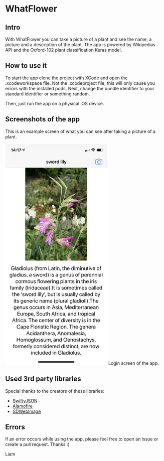 # WhatFlower

## Intro
With WhatFlower you can take a picture of a plant and see the name, a picture and a description of the plant. The app is powered by Wikipedias API and the Oxford-102 plant classification Keras model.

## How to use it
To start the app clone the project with XCode and open the .xcodeworkspace file.
Not the .xcodeproject file, this will only cause you errors with the installed pods.
Next, change the bundle identifier to your standard identifier or something random.

Then, just run the app on a physical iOS device.

## Screenshots of the app
This is an example screen of what you can see after taking a picture of a plant.

<img src="./Documentation/main.jpeg" alt="drawing" width="325"/>
Login screen of the app.

## Used 3rd party libraries
Special thanks to the creators of these libraries:
+ [SwiftyJSON](https://cocoapods.org/pods/swiftyjson)
+ [Alamofire](https://cocoapods.org/pods/Alamofire)
+ [SDWebImage](https://cocoapods.org/pods/SDWebImage)

## Errors
If an error occurs while using the app, please feel free to open an issue or create a pull request.
Thanks :)

Liam
